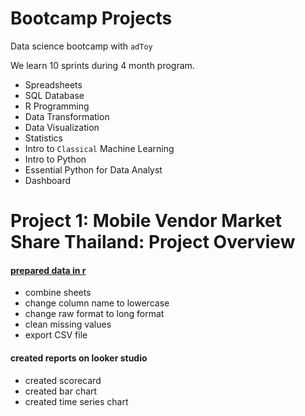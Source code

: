 # Bootcamp Projects

Data science bootcamp with `adToy`

We learn 10 sprints during 4 month program.

- Spreadsheets
- SQL Database
- R Programming
- Data Transformation
- Data Visualization
- Statistics
- Intro to `Classical` Machine Learning
- Intro to Python
- Essential Python for Data Analyst
- Dashboard


# Project 1: Mobile Vendor Market Share Thailand: Project Overview

#### [prepared data in r](https://github.com/oat0054/bootcamp_projects/blob/main/smartphone_th/data%20transformation%20-%20phone_vendor_th_project%20%E2%80%93%20Datalore.pdf)
- combine sheets
- change column name to lowercase
- change raw format to long format
- clean missing values
- export CSV file

#### created reports on looker studio
- created scorecard
- created bar chart
- created time series chart

